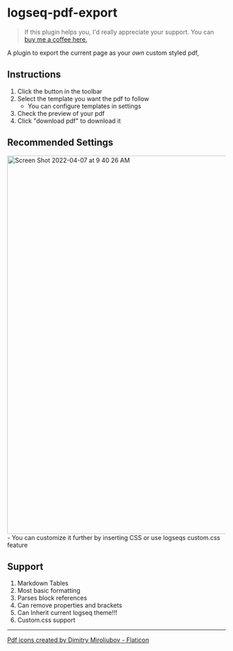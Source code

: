 # logseq-pdf-export
>If this plugin helps you, I'd really appreciate your support. You can [buy me a coffee here. ](https://www.buymeacoffee.com/sawhney17)

A plugin to export the current page as your *own* custom styled pdf, 
## Instructions
1. Click the button in the toolbar
2. Select the template you want the pdf to follow
    - You can configure templates in settings
3. Check the preview of your pdf
4. Click "download pdf" to download it

## Recommended Settings
<img width="873" alt="Screen Shot 2022-04-07 at 9 40 26 AM" src="https://user-images.githubusercontent.com/80150109/162128157-93e0bd3a-7df4-4f0b-976b-64dc528968fc.png">
- You can customize it further by inserting CSS or use logseqs custom.css feature

## Support
1. Markdown Tables
2. Most basic formatting
3. Parses block references
4. Can remove properties and brackets
5. Can Inherit current logseq theme!!!
6. Custom.css support
---
<a href="https://www.flaticon.com/free-icons/pdf" title="pdf icons">Pdf icons created by Dimitry Miroliubov - Flaticon</a>
